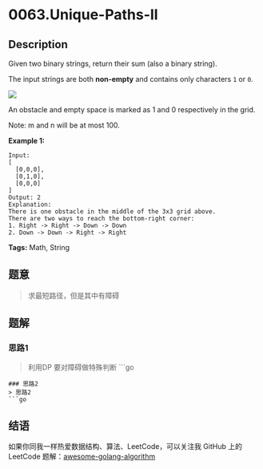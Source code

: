 # 0063.Unique-Paths-II

## Description

Given two binary strings, return their sum \(also a binary string\).

The input strings are both **non-empty** and contains only characters `1` or `0`.

![](https://assets.leetcode.com/uploads/2018/10/22/robot_maze.png)

An obstacle and empty space is marked as 1 and 0 respectively in the grid.

Note: m and n will be at most 100.

**Example 1:**

```text
Input:
[
  [0,0,0],
  [0,1,0],
  [0,0,0]
]
Output: 2
Explanation:
There is one obstacle in the middle of the 3x3 grid above.
There are two ways to reach the bottom-right corner:
1. Right -> Right -> Down -> Down
2. Down -> Down -> Right -> Right
```

**Tags:** Math, String

## 题意

> 求最短路径，但是其中有障碍

## 题解

### 思路1

> 利用DP 要对障碍做特殊判断 \`\`\`go

```text
### 思路2
> 思路2
```go
```

## 结语

如果你同我一样热爱数据结构、算法、LeetCode，可以关注我 GitHub 上的 LeetCode 题解：[awesome-golang-algorithm](https://github.com/kylesliu/awesome-golang-algorithm)


